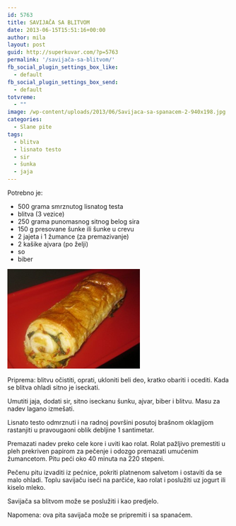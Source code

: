 ```yaml
---
id: 5763
title: SAVIJAČA SA BLITVOM
date: 2013-06-15T15:51:16+00:00
author: mila
layout: post
guid: http://superkuvar.com/?p=5763
permalink: '/savijača-sa-blitvom/'
fb_social_plugin_settings_box_like:
  - default
fb_social_plugin_settings_box_send:
  - default
totvreme:
  - ""
image: /wp-content/uploads/2013/06/Savijaca-sa-spanacem-2-940x198.jpg
categories:
  - Slane pite
tags:
  - blitva
  - lisnato testo
  - sir
  - šunka
  - jaja
---
```

Potrebno je:

  * 500 grama smrznutog lisnatog testa
  * blitva (3 vezice)
  * 250 grama punomasnog sitnog belog sira
  * 150 g presovane šunke ili šunke u crevu
  * 2 jajeta i 1 žumance (za premazivanje)
  * 2 kašike ajvara (po želji)
  * so
  * biber

<img class="alignnone size-medium wp-image-5764" src="/wp-content/uploads/2013/06/Savijaca-sa-spanacem-2-300x225.jpg" alt="Savijaca sa spanacem (2)" width="300" height="225" /> 

Priprema: blitvu očistiti, oprati, ukloniti beli deo, kratko obariti i ocediti. Kada se blitva ohladi sitno je iseckati.

Umutiti jaja, dodati sir, sitno iseckanu šunku, ajvar, biber i blitvu. Masu za nadev lagano izmešati.

Lisnato testo odmrznuti i na radnoj površini posutoj brašnom oklagijom rastanjiti u pravougaoni oblik debljine 1 santimetar.

Premazati nadev preko cele kore i uviti kao rolat. Rolat pažljivo premestiti u pleh prekriven papirom za pečenje i odozgo premazati umućenim žumancetom. Pitu peći oko 40 minuta na 220 stepeni.

Pečenu pitu izvaditi iz pećnice, pokriti platnenom salvetom i ostaviti da se malo ohladi. Toplu savijaču iseći na parčiće, kao rolat i poslužiti uz jogurt ili kiselo mleko.

Savijača sa blitvom može se poslužiti i kao predjelo.

Napomena: ova pita savijača može se pripremiti i sa spanaćem.